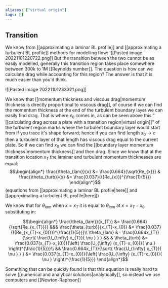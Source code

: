 ```yaml
---
aliases: ["virtual origin"]
tags: []
---
```


## Transition
We know from [[approximating a laminar BL profile]] and [[approximating a turbulent BL profile]] methods for modelling flow:
![[Pasted image 20221101220722.png]]
But the transition between the two cannot be as easily modelled, generally this transition region takes place somewhere between 300k to 1M [[Reynolds number]]. The question is how can we calculate drag while accounting for this region? The answer is that it is much easier than you'd think.

![[Pasted image 20221101233321.png]]

We know that [[momentum thickness and viscous drag|momentum thickness is directly proportional to viscous drag]], of course if we can find the momentum thickness at the end of the turbulent boundary layer we can easily find drag. That is where $x_{0}$ comes in, as can be seen above this "[[calculating drag across a plate with a transition region|virtual origin]]" of the turbulent region marks where the turbulent boundary layer would start from if you trace it's shape forward; hence if you can find length $x_{0}\to c$ then a turbulent layer of that length has viscous drag equal to the current plate.
So if we can find $x_{0}$ we can find the [[boundary layer momentum thickness|momentum thickness]] and then drag. Since we know that at the transition location $x_{T}$ the laminar and turbulent momentum thicknesses are equal:
$$\begin{align*}
\frac{\theta_{lam}}{x} &= \frac{0.664}{\sqrt{Re_{x}}} & \frac{\theta_{turb}}{x} &= \frac{0.037}{({Re_{x}})^{\frac{1}{5}}}
\end{align*}$$
(equations from [[approximating a laminar BL profile|here]] and [[approximating a turbulent BL profile|here]])

We know that for $\theta_{lam}$ when $x=x_{T}$ it is equal to $\theta_{lam}$ at $x=x_{T}-x_{0}$ substituting in:


$$\begin{align*}
\frac{\theta_{lam}}{x_{T}} &= \frac{0.664}{\sqrt{Re_{x_{T}}}} &&& \frac{\theta_{turb}}{x_{T}-x_{0}} &= \frac{0.037}{({Re_{x_{T}-x_{0}}})^{\frac{1}{5}}}\\
 \theta_{lam}  &= \frac{0.664x_{T}}{\sqrt{ \frac{U_{\infty} x_{T}}{ \nu } } } && &  \theta_{turb} &= \frac{0.037(x_{T}-x_{0})}{\left(  \frac{U_{\infty} (x_{T}-x_{0})}{ \nu }  \right)^{\frac{1}{5}}}\\
 && \frac{0.664x_{T}}{\sqrt{ \frac{U_{\infty} x_{T}}{ \nu } } } &= \frac{0.037(x_{T}-x_{0})}{\left(  \frac{U_{\infty} (x_{T}-x_{0})}{ \nu }  \right)^{\frac{1}{5}}}
\end{align*}$$

Something that can be quickly found is that this equation is really hard to solve [[numerical and analytical solutions|analytically]], so instead we use computers and [[Newton-Raphson]]